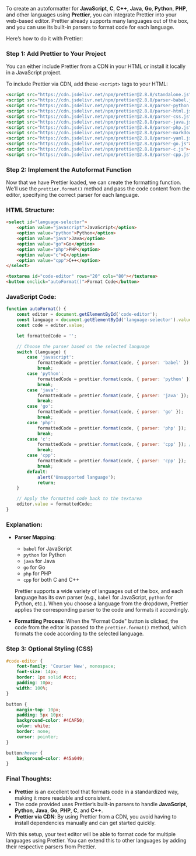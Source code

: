 To create an autoformatter for **JavaScript**, **C**, **C++**, **Java**, **Go**, **Python**, **PHP**, and other languages using **Prettier**, you can integrate Prettier into your web-based editor. Prettier already supports many languages out of the box, and you can use its built-in parsers to format code for each language.

Here’s how to do it with Prettier:

### Step 1: Add Prettier to Your Project

You can either include Prettier from a CDN in your HTML or install it locally in a JavaScript project. 

To include Prettier via CDN, add these `<script>` tags to your HTML:

```html
<script src="https://cdn.jsdelivr.net/npm/prettier@2.8.8/standalone.js"></script>
<script src="https://cdn.jsdelivr.net/npm/prettier@2.8.8/parser-babel.js"></script>
<script src="https://cdn.jsdelivr.net/npm/prettier@2.8.8/parser-python.js"></script>
<script src="https://cdn.jsdelivr.net/npm/prettier@2.8.8/parser-html.js"></script>
<script src="https://cdn.jsdelivr.net/npm/prettier@2.8.8/parser-css.js"></script>
<script src="https://cdn.jsdelivr.net/npm/prettier@2.8.8/parser-java.js"></script>
<script src="https://cdn.jsdelivr.net/npm/prettier@2.8.8/parser-php.js"></script>
<script src="https://cdn.jsdelivr.net/npm/prettier@2.8.8/parser-markdown.js"></script>
<script src="https://cdn.jsdelivr.net/npm/prettier@2.8.8/parser-yaml.js"></script>
<script src="https://cdn.jsdelivr.net/npm/prettier@2.8.8/parser-go.js"></script>
<script src="https://cdn.jsdelivr.net/npm/prettier@2.8.8/parser-c.js"></script>
<script src="https://cdn.jsdelivr.net/npm/prettier@2.8.8/parser-cpp.js"></script>
```

### Step 2: Implement the Autoformat Function

Now that we have Prettier loaded, we can create the formatting function. We’ll use the `prettier.format()` method and pass the code content from the editor, specifying the correct parser for each language.

### HTML Structure:
```html
<select id="language-selector">
    <option value="javascript">JavaScript</option>
    <option value="python">Python</option>
    <option value="java">Java</option>
    <option value="go">Go</option>
    <option value="php">PHP</option>
    <option value="c">C</option>
    <option value="cpp">C++</option>
</select>

<textarea id="code-editor" rows="20" cols="80"></textarea>
<button onclick="autoFormat()">Format Code</button>
```

### JavaScript Code:
```javascript
function autoFormat() {
    const editor = document.getElementById('code-editor');
    const language = document.getElementById('language-selector').value;
    const code = editor.value;

    let formattedCode = '';

    // Choose the parser based on the selected language
    switch (language) {
        case 'javascript':
            formattedCode = prettier.format(code, { parser: 'babel' });
            break;
        case 'python':
            formattedCode = prettier.format(code, { parser: 'python' });
            break;
        case 'java':
            formattedCode = prettier.format(code, { parser: 'java' });
            break;
        case 'go':
            formattedCode = prettier.format(code, { parser: 'go' });
            break;
        case 'php':
            formattedCode = prettier.format(code, { parser: 'php' });
            break;
        case 'c':
            formattedCode = prettier.format(code, { parser: 'cpp' }); // C parser is same as C++
            break;
        case 'cpp':
            formattedCode = prettier.format(code, { parser: 'cpp' });
            break;
        default:
            alert('Unsupported language');
            return;
    }

    // Apply the formatted code back to the textarea
    editor.value = formattedCode;
}
```

### Explanation:

- **Parser Mapping**: 
  - `babel` for JavaScript
  - `python` for Python
  - `java` for Java
  - `go` for Go
  - `php` for PHP
  - `cpp` for both C and C++
  
  Prettier supports a wide variety of languages out of the box, and each language has its own parser (e.g., `babel` for JavaScript, `python` for Python, etc.). When you choose a language from the dropdown, Prettier applies the corresponding parser to the code and formats it accordingly.

- **Formatting Process**: When the "Format Code" button is clicked, the code from the editor is passed to the `prettier.format()` method, which formats the code according to the selected language.

### Step 3: Optional Styling (CSS)

```css
#code-editor {
    font-family: 'Courier New', monospace;
    font-size: 14px;
    border: 1px solid #ccc;
    padding: 10px;
    width: 100%;
}

button {
    margin-top: 10px;
    padding: 5px 10px;
    background-color: #4CAF50;
    color: white;
    border: none;
    cursor: pointer;
}

button:hover {
    background-color: #45a049;
}
```

### Final Thoughts:

- **Prettier** is an excellent tool that formats code in a standardized way, making it more readable and consistent.
- The code provided uses Prettier’s built-in parsers to handle **JavaScript**, **Python**, **Java**, **Go**, **PHP**, **C**, and **C++**.
- **Prettier via CDN**: By using Prettier from a CDN, you avoid having to install dependencies manually and can get started quickly.

With this setup, your text editor will be able to format code for multiple languages using Prettier. You can extend this to other languages by adding their respective parsers from Prettier.